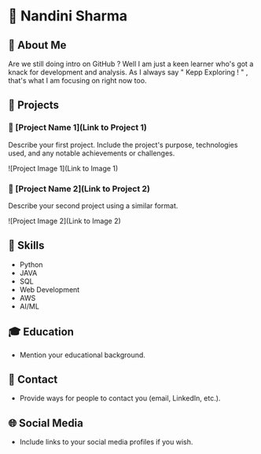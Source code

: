 # 👋 Nandini Sharma

## 📌 About Me

Are we still doing intro on GitHub ? 
Well I am just a keen learner who's got a knack for development and analysis. 
As I always say " Kepp Exploring ! " , that's what I am focusing on right now too.

## 🚀 Projects

### 🌟 [Project Name 1](Link to Project 1)

Describe your first project. Include the project's purpose, technologies used, and any notable achievements or challenges.

![Project Image 1](Link to Image 1)

### 🌟 [Project Name 2](Link to Project 2)

Describe your second project using a similar format.

![Project Image 2](Link to Image 2)

## 💼 Skills

- Python
- JAVA
- SQL
- Web Development
- AWS
- AI/ML
  

## 🎓 Education

- Mention your educational background.

## 📧 Contact

- Provide ways for people to contact you (email, LinkedIn, etc.).

## 🌐 Social Media

- Include links to your social media profiles if you wish.


